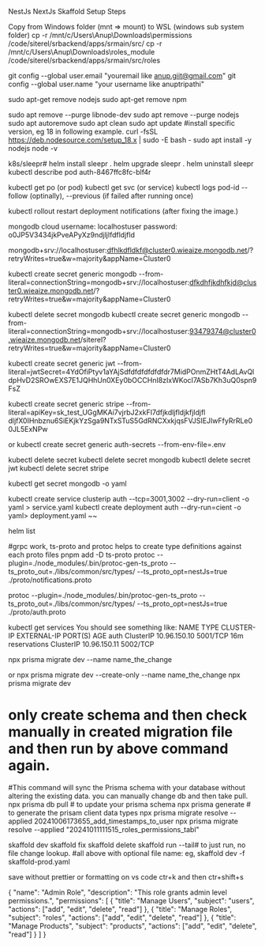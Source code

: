 NestJs NextJs Skaffold Setup Steps

Copy from Windows folder (mnt => mount) to WSL (windows sub system folder)
cp -r /mnt/c/Users\Anup\Downloads\permissions /code/siterel/srbackend/apps/srmain/src/
cp -r /mnt/c/Users\Anup\Downloads\roles_module /code/siterel/srbackend/apps/srmain/src/roles

git config --global user.email "youremail like anup.giit@gmail.com"
git config --global user.name "your username like anuptripathi"

sudo apt-get remove nodejs
sudo apt-get remove npm

sudo apt remove --purge libnode-dev
sudo apt remove --purge nodejs
sudo apt autoremove
sudo apt clean
sudo apt update
#install specific version, eg 18 in following example.
curl -fsSL https://deb.nodesource.com/setup_18.x | sudo -E bash -
sudo apt install -y nodejs
node -v

k8s/sleepr#
helm install sleepr .
helm upgrade sleepr .
helm uninstall sleepr
kubectl describe pod auth-8467ffc8fc-blf4r

kubectl get po (or pod)
kubectl get svc (or service)
kubectl logs pod-id --follow (optinally), --previous (if failed after running once)

kubectl rollout restart deployment notifications (after fixing the image.)

mongodb cloud
username: localhostuser
password: o0JP5V3434jkPveAPyXz9ndjljlfdfldjfld

mongodb+srv://localhostuser:dfhlkdfldkf@cluster0.wieaize.mongodb.net/?retryWrites=true&w=majority&appName=Cluster0

kubectl create secret generic mongodb --from-literal=connectionString=mongodb+srv://localhostuser:dfkdhfjkdhfkjd@cluster0.wieaize.mongodb.net/?retryWrites=true&w=majority&appName=Cluster0

kubectl delete secret mongodb
kubectl create secret generic mongodb --from-literal=connectionString=mongodb+srv://localhostuser:93479374@cluster0.wieaize.mongodb.net/siterel?retryWrites=true&w=majority&appName=Cluster0

kubectl create secret generic jwt --from-literal=jwtSecret=4YdOfiPtyv1aYAjSdfdfdfdfdfdfdr7MidPOnmZHtT4AdLAvQldpHvD2SROwEXS7E1JQHhUn0XEy0bOCCHnI8zIxWKocI7ASb7Kh3uQ0spn9FsZ

kubectl create secret generic stripe --from-literal=apiKey=sk_test_UGgMKAi7vjrbJ2xkFI7dfjkdljfldjkfjldjfl dljfX0IHnbznu6SiEKjkYzSga9NTxSTuS5GdRNCXxkjqsFVJSIEJIwFfyRrRLe00JL5ExNPw

or kubectl create secret generic auth-secrets --from-env-file=.env

kubectl delete secret <secret-name>
kubectl delete secret mongodb
kubectl delete secret jwt
kubectl delete secret stripe

kubectl get secret mongodb -o yaml

kubectl create service clusterip auth --tcp=3001,3002 --dry-run=client -o yaml > service.yaml
kubectl create deployment auth --dry-run=cient -o yaml> deployment.yaml ~~

helm list

#grpc work, ts-proto and protoc helps to create type definitions against each proto files
pnpm add -D ts-proto
protoc --plugin=./node_modules/.bin/protoc-gen-ts_proto --ts_proto_out=./libs/common/src/types/ --ts_proto_opt=nestJs=true ./proto/notifications.proto

protoc --plugin=./node_modules/.bin/protoc-gen-ts_proto --ts_proto_out=./libs/common/src/types/ --ts_proto_opt=nestJs=true ./proto/auth.proto

kubectl get services
You should see something like:
NAME TYPE CLUSTER-IP EXTERNAL-IP PORT(S) AGE
auth ClusterIP 10.96.150.10 <none> 5001/TCP 16m
reservations ClusterIP 10.96.150.11 <none> 5002/TCP

npx prisma migrate dev --name name_the_change

or
npx prisma migrate dev --create-only --name name_the_change
npx prisma migrate dev

# only create schema and then check manually in created migration file and then run by above command again.

#This command will sync the Prisma schema with your database without altering the existing data. you can manually change db and then take pull.
npx prisma db pull # to update your prisma schema
npx prisma generate # to generate the prisam client data types
npx prisma migrate resolve --applied 20241006173655_add_timestamps_to_user
npx prisma migrate resolve --applied "20241011111515_roles_permissions_tabl"

skaffold dev
skaffold fix
skaffold delete
skaffold run --tail# to just run, no file change lookup.
#all above with optional file name: eg, skaffold dev -f skaffold-prod.yaml

save without prettier or formatting on vs code ctr+k and then ctr+shift+s

{
"name": "Admin Role",
"description": "This role grants admin level permissions.",
"permissions": [
{
"title": "Manage Users",
"subject": "users",
"actions": ["add", "edit", "delete", "read"]
},
{
"title": "Manage Roles",
"subject": "roles",
"actions": ["add", "edit", "delete", "read"]
},
{
"title": "Manage Products",
"subject": "products",
"actions": ["add", "edit", "delete", "read"]
}
]
}
